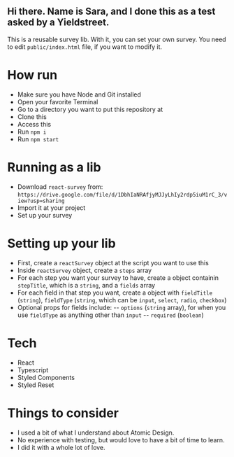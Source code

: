 ## Hi there. Name is Sara, and I done this as a test asked by a Yieldstreet.

This is a reusable survey lib. With it, you can set your own survey. You need to edit `public/index.html` file, if you want to modify it.

# How run

- Make sure you have Node and Git installed
- Open your favorite Terminal
- Go to a directory you want to put this repository at
- Clone this
- Access this
- Run `npm i`
- Run `npm start`

# Running as a lib

- Download `react-survey` from: `https://drive.google.com/file/d/1DbhIaNRAfjyMJJyLhIy2rdp5iuM1rC_3/view?usp=sharing`
- Import it at your project
- Set up your survey

# Setting up your lib

- First, create a `reactSurvey` object at the script you want to use this
- Inside `reactSurvey` object, create a `steps` array
- For each step you want your survey to have, create a object containin `stepTitle`, which is a `string`, and a `fields` array
- For each field in that step you want, create a object with `fieldTitle` (`string`), `fieldType` (`string`, which can be `input`, `select`, `radio`, `checkbox`)
- Optional props for fields include:
  -- `options` (`string` array), for when you use `fieldType` as anything other than `input`
  -- `required` (`boolean`)

# Tech

- React
- Typescript
- Styled Components
- Styled Reset

# Things to consider

- I used a bit of what I understand about Atomic Design.
- No experience with testing, but would love to have a bit of time to learn.
- I did it with a whole lot of love.
